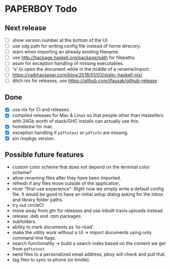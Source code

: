 # PAPERBOY Todo

## Next release

- [ ] show version number at the bottom of the UI.
- [ ] use xdg path for writing config file instead of home direcory.
- [ ] warn when importing an already existing filename.
- [ ] use http://hackage.haskell.org/package/path for filepaths.
- [ ] asum for exception handling of missing executables.
- [ ] 'o' to open the document while in the middle of a rename/import.
- [ ] https://vaibhavsagar.com/blog/2018/01/03/static-haskell-nix/
- [ ] ditch nix for releases, use https://github.com/tfausak/github-release

## Done

- [x] use nix for CI and releases.
- [x] compiled releases for Mac & Linux so that people other than Haskellers with 24Gb worth of stack/GHC installs can actually use this.
- [x] homebrew for mac
- [x] exception handling if `pdftotext` or `pdfinfo` are missing.
- [x] pin nixpkgs version.

## Possible future features

- custom color scheme that does not depend on the terminal color scheme?
- allow renaming files after they have been imported.
- refresh if any files move outside of the application.
- nicer "first-use experience": Right now we simply write a default config file. It would be good to have an initial setup dialog asking for the inbox and library folder paths.
- try out circleCI
- move away from ghr for releases and use inbuilt travis uploads instead.
- release .deb and .rpm packages.
- subfolders.
- ability to mark documents as 'to-read'.
- make the utility work without a UI -> import documents using only command-line flags.
- search functionality -> build a search index based on the content we get from `pdftotext`.
- send files to a personalized email address, pboy will check and pull that.
- tag files to sync to phone (or kindle).
